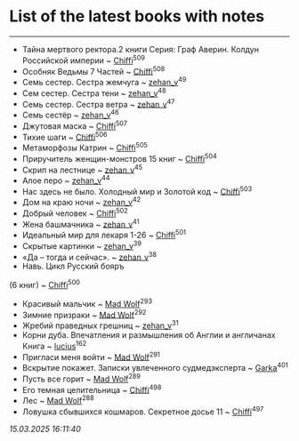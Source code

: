# List of the latest books with notes
---

* Тайна мертвого ректора.2 книги 
Серия: Граф Аверин. Колдун Российской империи ~ [Chiffi](users/105/105831994080785626680-google)<sup>509</sup>
* Особняк Ведьмы 7 Частей ~ [Chiffi](users/105/105831994080785626680-google)<sup>508</sup>
* Семь сестер. Сестра жемчуга ~ [zehan_v](users/174/174598622-vkontakte)<sup>49</sup>
* Сем сестер. Сестра тени ~ [zehan_v](users/174/174598622-vkontakte)<sup>48</sup>
* Семь сестер. Сестра ветра ~ [zehan_v](users/174/174598622-vkontakte)<sup>47</sup>
* Семь сестёр ~ [zehan_v](users/174/174598622-vkontakte)<sup>46</sup>
* Джутовая маска ~ [Chiffi](users/105/105831994080785626680-google)<sup>507</sup>
* Тихие шаги ~ [Chiffi](users/105/105831994080785626680-google)<sup>506</sup>
* Метаморфозы Катрин ~ [Chiffi](users/105/105831994080785626680-google)<sup>505</sup>
* Приручитель женщин-монстров 15 книг ~ [Chiffi](users/105/105831994080785626680-google)<sup>504</sup>
* Скрип на лестнице ~ [zehan_v](users/174/174598622-vkontakte)<sup>45</sup>
* Алое перо ~ [zehan_v](users/174/174598622-vkontakte)<sup>44</sup>
* Нас здесь не было. Холодный мир и Золотой код ~ [Chiffi](users/105/105831994080785626680-google)<sup>503</sup>
* Дом на краю ночи ~ [zehan_v](users/174/174598622-vkontakte)<sup>42</sup>
* Добрый человек ~ [Chiffi](users/105/105831994080785626680-google)<sup>502</sup>
* Жена башмачника ~ [zehan_v](users/174/174598622-vkontakte)<sup>41</sup>
* Идеальный мир для лекаря 1-26 ~ [Chiffi](users/105/105831994080785626680-google)<sup>501</sup>
* Скрытые картинки ~ [zehan_v](users/174/174598622-vkontakte)<sup>39</sup>
* «Да – тогда и сейчас». ~ [zehan_v](users/174/174598622-vkontakte)<sup>38</sup>
* Навь. Цикл Русский бояръ

 (6 книг) ~ [Chiffi](users/105/105831994080785626680-google)<sup>500</sup>
* Красивый мальчик ~ [Mad Wolf](users/947/94738840-vkontakte)<sup>293</sup>
* Зимние призраки ~ [Mad Wolf](users/947/94738840-vkontakte)<sup>292</sup>
* Жребий праведных грешниц ~ [zehan_v](users/174/174598622-vkontakte)<sup>31</sup>
* Корни дуба. Впечатления и размышления об Англии и англичанах Книга ~ [lucius](users/113/113248293394986559131-google)<sup>162</sup>
* Пригласи меня войти ~ [Mad Wolf](users/947/94738840-vkontakte)<sup>291</sup>
* Вскрытие покажет. Записки увлеченного судмедэксперта ~ [Garka](users/115/115753719718250012620-google)<sup>401</sup>
* Пусть все горит ~ [Mad Wolf](users/947/94738840-vkontakte)<sup>289</sup>
* Его темная целительница ~ [Chiffi](users/105/105831994080785626680-google)<sup>498</sup>
* Лес ~ [Mad Wolf](users/947/94738840-vkontakte)<sup>288</sup>
* Ловушка сбывшихся кошмаров. Секретное досье 11 ~ [Chiffi](users/105/105831994080785626680-google)<sup>497</sup>


_15.03.2025 16:11:40_
